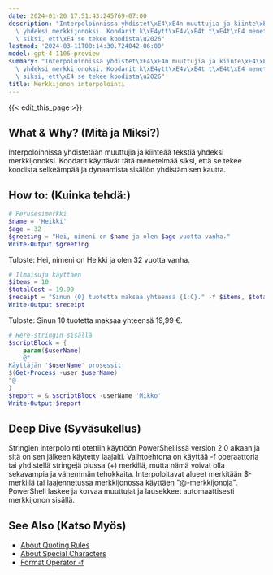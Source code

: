 ```yaml
---
date: 2024-01-20 17:51:43.245769-07:00
description: "Interpoloinnissa yhdistet\xE4\xE4n muuttujia ja kiinte\xE4\xE4 teksti\xE4\
  \ yhdeksi merkkijonoksi. Koodarit k\xE4ytt\xE4v\xE4t t\xE4t\xE4 menetelm\xE4\xE4\
  \ siksi, ett\xE4 se tekee koodista\u2026"
lastmod: '2024-03-11T00:14:30.724042-06:00'
model: gpt-4-1106-preview
summary: "Interpoloinnissa yhdistet\xE4\xE4n muuttujia ja kiinte\xE4\xE4 teksti\xE4\
  \ yhdeksi merkkijonoksi. Koodarit k\xE4ytt\xE4v\xE4t t\xE4t\xE4 menetelm\xE4\xE4\
  \ siksi, ett\xE4 se tekee koodista\u2026"
title: Merkkijonon interpolointi
---
```


{{< edit_this_page >}}

## What & Why? (Mitä ja Miksi?)
Interpoloinnissa yhdistetään muuttujia ja kiinteää tekstiä yhdeksi merkkijonoksi. Koodarit käyttävät tätä menetelmää siksi, että se tekee koodista selkeämpää ja dynaamista sisällön yhdistämisen kautta.

## How to: (Kuinka tehdä:)
```PowerShell
# Perusesimerkki
$name = 'Heikki'
$age = 32
$greeting = "Hei, nimeni on $name ja olen $age vuotta vanha."
Write-Output $greeting
```
Tuloste: Hei, nimeni on Heikki ja olen 32 vuotta vanha.

```PowerShell
# Ilmaisuja käyttäen
$items = 10
$totalCost = 19.99
$receipt = "Sinun {0} tuotetta maksaa yhteensä {1:C}." -f $items, $totalCost
Write-Output $receipt
```
Tuloste: Sinun 10 tuotetta maksaa yhteensä 19,99 €.

```PowerShell
# Here-stringin sisällä
$scriptBlock = {
    param($userName)
    @"
Käyttäjän '$userName' prosessit:
$(Get-Process -user $userName)
"@
}
$report = & $scriptBlock -userName 'Mikko'
Write-Output $report
```

## Deep Dive (Syväsukellus)
Stringien interpolointi otettiin käyttöön PowerShellissä version 2.0 aikaan ja sitä on sen jälkeen käytetty laajalti. Vaihtoehtona on käyttää -f operaattoria tai yhdistellä stringejä plussa (+) merkillä, mutta nämä voivat olla sekavampia ja vähemmän tehokkaita. Interpoloitavat alueet merkitään $-merkillä tai laajennetussa merkkijonossa käyttäen "@-merkkijonoja". PowerShell laskee ja korvaa muuttujat ja lausekkeet automaattisesti merkkijonon sisällä.

## See Also (Katso Myös)
- [About Quoting Rules](https://docs.microsoft.com/en-us/powershell/module/microsoft.powershell.core/about/about_quoting_rules)
- [About Special Characters](https://docs.microsoft.com/en-us/powershell/module/microsoft.powershell.core/about/about_special_characters)
- [Format Operator -f](https://docs.microsoft.com/en-us/powershell/module/microsoft.powershell.core/about/about_operators#format-operator--f)
